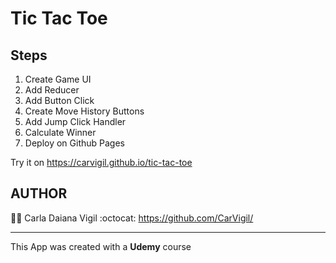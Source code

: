 # Tic Tac Toe
## Steps
1. Create Game UI
2. Add Reducer
3. Add Button Click
4. Create Move History Buttons
5. Add Jump Click Handler
6. Calculate Winner
7. Deploy on Github Pages


Try it on https://carvigil.github.io/tic-tac-toe

## AUTHOR
:woman_technologist: Carla Daiana Vigil
:octocat: https://github.com/CarVigil/

---

This App was created with a **Udemy** course